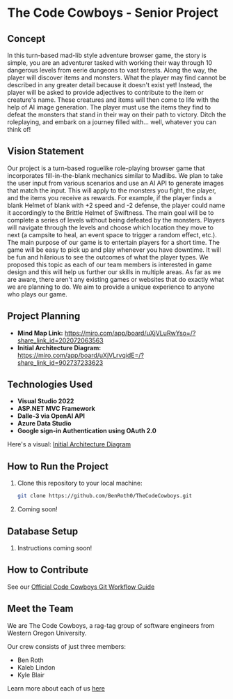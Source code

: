 # The Code Cowboys - Senior Project

## Concept
In this turn-based mad-lib style adventure browser game, the story is simple, you are an adventurer tasked with working their way through 10 dangerous levels from eerie dungeons to vast forests. Along the way, the player will discover items and monsters. What the player may find cannot be described in any greater detail because it doesn't exist yet! Instead, the player will be asked to provide adjectives to contribute to the item or creature's name. These creatures and items will then come to life with the help of AI image generation. The player must use the items they find to defeat the monsters that stand in their way on their path to victory. Ditch the roleplaying, and embark on a journey filled with... well, whatever you can think of!

## Vision Statement
Our project is a turn-based roguelike role-playing browser game that incorporates fill-in-the-blank mechanics similar to Madlibs.
We plan to take the user input from various scenarios and use an AI API to generate images that match the input. This will apply 
to the monsters you fight, the player, and the items you receive as rewards. For example, if the player finds a blank Helmet 
of blank with +2 speed and -2 defense, the player could name it accordingly to the Brittle Helmet of Swiftness. The main goal
will be to complete a series of levels without being defeated by the monsters. Players will navigate through the levels
and choose which location they move to next (a campsite to heal, an event space to trigger a random effect, etc.). The main purpose
of our game is to entertain players for a short time. The game will be easy to pick up and play whenever you have downtime. It will 
be fun and hilarious to see the outcomes of what the player types. We proposed this topic as each of our team members is interested 
in game design and this will help us further our skills in multiple areas. As far as we are aware, there aren't any 
existing games or websites that do exactly what we are planning to do. We aim to provide a unique experience to anyone who plays 
our game.

## Project Planning
- **Mind Map Link:** https://miro.com/app/board/uXjVLuRwYso=/?share_link_id=202072063563
- **Initial Architecture Diagram:** https://miro.com/app/board/uXjVLrvqidE=/?share_link_id=902737233623

## Technologies Used
- **Visual Studio 2022**
- **ASP.NET MVC Framework**
- **Dalle-3 via OpenAI API**
- **Azure Data Studio**
- **Google sign-in Authentication using OAuth 2.0**

Here's a visual: [Initial Architecture Diagram](https://miro.com/app/board/uXjVLrvqidE=/?share_link_id=902737233623)

## How to Run the Project
1. Clone this repository to your local machine:
     ```sh
     git clone https://github.com/BenRoth0/TheCodeCowboys.git
     ```
2. Coming soon!

## Database Setup
1. Instructions coming soon!

## How to Contribute
See our [Official Code Cowboys Git Workflow Guide](GitGuide.md)

## Meet the Team
We are The Code Cowboys, a rag-tag group of software engineers from Western Oregon University.

Our crew consists of just three members: 
- Ben Roth
- Kaleb Lindon
- Kyle Blair

Learn more about each of us [here](CONTRIBUTORS.md)
